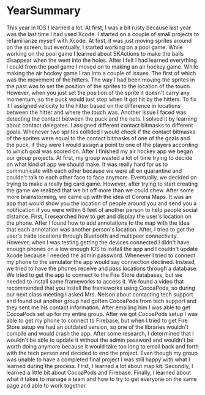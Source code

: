 # YearSummary
This year in IOS I learned a lot. At first, I was a bit rusty because last year was the last time I had used Xcode. I started on a couple of small projects to refamiliarize myself with Xcode. At first, it was just moving sprites around on the screen, but eventually, I started working on a pool game. While working on the pool game I learned about SKActions to make the balls disappear when the went into the holes. After I felt I had learned everything I could from the pool game I moved on to making an air hockey game. While making the air hockey game I ran into a couple of issues. The first of which was the movement of the hitters. The way I had been moving the sprites in the past was to set the position of the sprites to the location of the touch. However, when you just set the position of the sprite it doesn't carry any momentum, so the puck would just stop when It got hit by the hitters. To fix it I assigned velocity to the hitter based on the difference in locations between the hitter and where the touch was. Another issue I faced was detecting the contact between the puck and the nets. I solved it by learning about contact delegates. I assigned different contact bitmasks to different goals. Whenever two sprites collided I would check if the contact bitmasks of the sprites were equal to the contact bitmasks of one of the goals and the puck, if they were I would assign a point to one of the players according to which goal was scored on. After I finished my air hockey app we began our group projects. At first, my group wasted a lot of time trying to decide on what kind of app we should make. It was really hard for us to communicate with each other because we were all on quarantine and couldn't talk to each other face to face anymore. Eventually, we decided on trying to make a really big card game. However, after trying to start creating the game we realized that we bit off more than we could chew. After some more brainstorming, we came up with the idea of Corona Maps. It was an app that would show you the location of people around you and send you a notification if you were within 6 feet of another person to help people social distance. First, I researched how to get and display the user's location on the phone. After I found how to add annotations to the map with the idea that each annotation was another person's location. After, I tried to get the user's trade locations through Bluetooth and multipeer connectivity. However, when I was testing getting the devices connected I didn't have enough phones on a low enough IOS to install the app and I couldn't update Xcode because I needed the admin password. Whenever I tried to connect my phone to the simulator the app would say connection declined. Instead, we tried to have the phones receive and pass locations through a database. We tried to get the app to connect to the Fire Store databases, but we needed to install some frameworks to access it. We found a video that recommended that you install the frameworks using CocoaPods, so during our next class meeting I asked Mrs. Nelson about contacting tech support and found out another group had gotten CocoaPods from tech support and they sent me his contact information. After emailing him I was able to get CocoaPods set up for my entire group. After we got CocoaPods setup I was able to get my phone to connect to Firebase, but when I tried to get Fire Store setup we had an outdated version, so one of the libraries wouldn't compile and would crash the app. After some research, I determined that I wouldn't be able to update it without the admin password and wouldn't be worth doing anymore because it would take too long to email back and forth with the tech person and decided to end the project. Even though my group was unable to have a completed final project I was still happy with what I learned during the process. First,  I learned a lot about map kit. Secondly, I learned a little bit about CocoaPods and Firebase. Finally, I learned about what it takes to manage a team and how to try to get everyone on the same page and able to work together.
